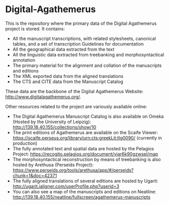 # Digital-Agathemerus
This is the repository where the primary data of the Digital Agathemerus project is stored. It contains:   

* All the manuscript transcriptions, with related stylesheets, canonical tables, and a set of transcription Guidelines for documentation
* All the geographical data extracted from the text 
* All the linguistic data extracted from treebanking and morphosyntactical annotation
* The primary material for the alignment and collation of the manuscripts and editions 
* The XML exported data from the aligned translations 
* The CTS and CITE data from the Manuscript Catalog

These data are the backbone of the Digital Agathemerus Website: http://www.digitalagathemerus.org/.  

Other resources related to the project are variously available online: 

* The Digital Agathemerus Manuscript Catalog is also available on Omeka (Hosted by the University of Leipzig): http://139.18.40.155/collections/show/10 
* The print editions of Agathemerus are available on the Scaife Viewer: https://scaife.perseus.org/library/urn:cts:greekLit:tlg0090/ (currently in production)
* The fully annotated text and spatial data are hosted by the Pelagios Project: https://recogito.pelagios.org/document/vjar6k90gzwsel/map
* The morphosyntactical reconstruction by means of treebanking is also hosted by Arethusa (Perseids Project): https://www.perseids.org/tools/arethusa/app/#/perseids?chunk=1&doc=42371
* The fully aligned translations of several editions are hosted by Ugarit: http://ugarit.ialigner.com/userProfile.php?userid=3 
* You can also see a map of the manuscripts and editions on Neatline: http://139.18.40.155/neatline/fullscreen/agathemerus-manuscripts 

